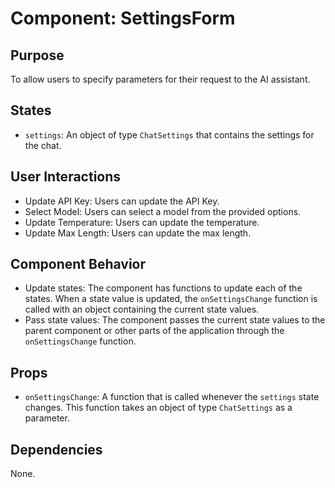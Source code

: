 # Component: SettingsForm

## Purpose

To allow users to specify parameters for their request to the AI assistant.

## States

- `settings`: An object of type `ChatSettings` that contains the settings for the chat.

## User Interactions

- Update API Key: Users can update the API Key.
- Select Model: Users can select a model from the provided options.
- Update Temperature: Users can update the temperature.
- Update Max Length: Users can update the max length.

## Component Behavior

- Update states: The component has functions to update each of the states. When a state value is updated, the `onSettingsChange` function is called with an object containing the current state values.
- Pass state values: The component passes the current state values to the parent component or other parts of the application through the `onSettingsChange` function.

## Props

- `onSettingsChange`: A function that is called whenever the `settings` state changes. This function takes an object of type `ChatSettings` as a parameter.

## Dependencies

None.

